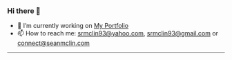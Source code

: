 ### Hi there 👋

- 🔭 I’m currently working on [My Portfolio](https://seanmclin.com)
- 📫 How to reach me: srmclin93@yahoo.com, srmclin93@gmail.com or connect@seanmclin.com

---
